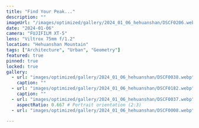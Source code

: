 ```yaml
---
title: "Find Your Peak..."
description: ""
imageUrl: "/images/optimized/gallery/2024_01_06_hehuanshan/DSCF0206.webp" 
date: "2024-01-06"
camera: "FUJIFILM XT-5"
lens: "Viltrox 75mm f/1.2"
location: "Hehuanshan Mountain"
tags: ["Architecture", "Urban", "Geometry"]
featured: true
pinned: true
locked: true
gallery:
  - url: "images/optimized/gallery/2024_01_06_hehuanshan/DSCF0038.webp"
    caption: ""
  - url: "images/optimized/gallery/2024_01_06_hehuanshan/DSCF0182.webp"
    caption: ""
  - url: "images/optimized/gallery/2024_01_06_hehuanshan/DSCF0037.webp"
    aspectRatio: 0.667 # Portrait orientation (2:3)
  - url: "images/optimized/gallery/2024_01_06_hehuanshan/DSCF0008.webp"

---
```


<!-- ## About This Collection

This collection explores the geometric patterns, lines, and shapes found in modern urban architecture. Through careful framing and composition, I aim to highlight the mathematical precision and artistic elements present in structures we often pass by without notice.

## The Story Behind the Photos

Walking through cities with a camera forces you to look up, down, and around in ways that daily commuters rarely do. These photographs were taken over a period of six months across several major metropolitan areas. Each image represents a moment where the built environment revealed its underlying design principles.

## Technical Details

All images were shot with a Sony A7III camera paired with a 24-70mm f/2.8 GM lens. I primarily used apertures between f/8 and f/11 to maintain sharpness across the frame, often employing a tripod for the lowest ISO possible. Post-processing was minimal, focusing on contrast adjustment and perspective correction to emphasize the geometric elements.

## Location Notes

The photographs span several locations including New York, Chicago, and San Francisco. Each city offers its own architectural character - from New York's mixture of historic and ultra-modern, to Chicago's pioneering skyscrapers, to San Francisco's unique blend of styles influenced by its geography.

![Looking up at a glass skyscraper](/images/optimized/gallery/test1/amanda-marie-xgn822lnt4Q-unsplash.webp) -->